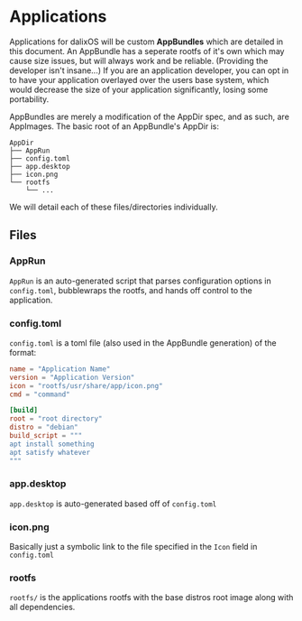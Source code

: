 # Applications

Applications for dalixOS will be custom **AppBundles** which are detailed in this document. An AppBundle has a seperate rootfs of it's own which may cause size issues, but will always work and be reliable. (Providing the developer isn't insane...) If you are an application developer, you can opt in to have your application overlayed over the users base system, which would decrease the size of your application significantly, losing some portability.

AppBundles are merely a modification of the AppDir spec, and as such, are AppImages. The basic root of an AppBundle's AppDir is:

[SymbolBank]: # ( │	├──	└── )

```
AppDir
├── AppRun
├── config.toml
├── app.desktop
├── icon.png
└── rootfs
	└── ...
```

We will detail each of these files/directories individually.

## Files
### AppRun
`AppRun` is an auto-generated script that parses configuration options in `config.toml`, bubblewraps the rootfs, and hands off control to the application.

### config.toml
`config.toml` is a toml file (also used in the AppBundle generation) of the format:
```toml
name = "Application Name"
version = "Application Version"
icon = "rootfs/usr/share/app/icon.png"
cmd = "command"

[build]
root = "root directory"
distro = "debian"
build_script = """
apt install something
apt satisfy whatever
"""
```

### app.desktop
`app.desktop` is auto-generated based off of `config.toml`

### icon.png
Basically just a symbolic link to the file specified in the `Icon` field in `config.toml`

### rootfs
`rootfs/` is the applications rootfs with the base distros root image along with all dependencies.